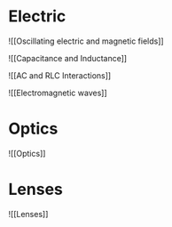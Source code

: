# Electric
![[Oscillating electric and magnetic fields]]

![[Capacitance and Inductance]]

![[AC and RLC Interactions]]

![[Electromagnetic waves]]

# Optics

![[Optics]]

# Lenses

![[Lenses]]